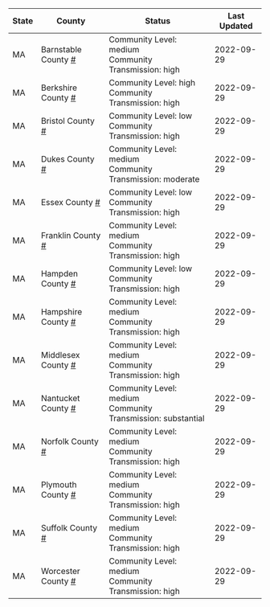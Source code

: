 State | County | Status | Last Updated
--- | --- | --- | --- 
MA | Barnstable County <a href="#barnstable_county">#</a> | <a name="barnstable_county"></a>Community Level: medium<br/>Community Transmission: high | 2022-09-29
MA | Berkshire County <a href="#berkshire_county">#</a> | <a name="berkshire_county"></a>Community Level: high<br/>Community Transmission: high | 2022-09-29
MA | Bristol County <a href="#bristol_county">#</a> | <a name="bristol_county"></a>Community Level: low<br/>Community Transmission: high | 2022-09-29
MA | Dukes County <a href="#dukes_county">#</a> | <a name="dukes_county"></a>Community Level: medium<br/>Community Transmission: moderate | 2022-09-29
MA | Essex County <a href="#essex_county">#</a> | <a name="essex_county"></a>Community Level: low<br/>Community Transmission: high | 2022-09-29
MA | Franklin County <a href="#franklin_county">#</a> | <a name="franklin_county"></a>Community Level: medium<br/>Community Transmission: high | 2022-09-29
MA | Hampden County <a href="#hampden_county">#</a> | <a name="hampden_county"></a>Community Level: low<br/>Community Transmission: high | 2022-09-29
MA | Hampshire County <a href="#hampshire_county">#</a> | <a name="hampshire_county"></a>Community Level: medium<br/>Community Transmission: high | 2022-09-29
MA | Middlesex County <a href="#middlesex_county">#</a> | <a name="middlesex_county"></a>Community Level: medium<br/>Community Transmission: high | 2022-09-29
MA | Nantucket County <a href="#nantucket_county">#</a> | <a name="nantucket_county"></a>Community Level: medium<br/>Community Transmission: substantial | 2022-09-29
MA | Norfolk County <a href="#norfolk_county">#</a> | <a name="norfolk_county"></a>Community Level: medium<br/>Community Transmission: high | 2022-09-29
MA | Plymouth County <a href="#plymouth_county">#</a> | <a name="plymouth_county"></a>Community Level: medium<br/>Community Transmission: high | 2022-09-29
MA | Suffolk County <a href="#suffolk_county">#</a> | <a name="suffolk_county"></a>Community Level: medium<br/>Community Transmission: high | 2022-09-29
MA | Worcester County <a href="#worcester_county">#</a> | <a name="worcester_county"></a>Community Level: medium<br/>Community Transmission: high | 2022-09-29
